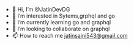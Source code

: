 - 👋 Hi, I’m @JatinDevDG
- 👀 I’m interested in Sytems,grphql and go
- 🌱 I’m currently learning go and graphql
- 💞️ I’m looking to collaborate on graphql
- 📫 How to reach me jatinsaini543@gmail.com

<!---
JatinDevDG/JatinDevDG is a ✨ special ✨ repository because its `README.md` (this file) appears on your GitHub profile.
You can click the Preview link to take a look at your changes.
--->
